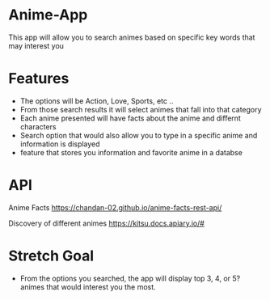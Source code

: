 # Anime-App

This app will allow you to search animes based on specific key words that may interest you 

# Features 

- The options will be Action, Love, Sports, etc .. 
- From those search results it will select animes that fall into that category
- Each anime presented will have facts about the anime and differnt characters
- Search option that would also allow you to type in a specific anime and information is displayed
- feature that stores you information and favorite anime in a databse



# API

Anime Facts https://chandan-02.github.io/anime-facts-rest-api/

Discovery of different animes https://kitsu.docs.apiary.io/#

# Stretch Goal 

- From the options you searched, the app will display top 3, 4, or 5? animes that would interest you the most. 


 
